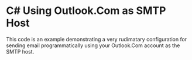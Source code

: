 C# Using Outlook.Com as SMTP Host
==============================================================

This code is an example demonstrating a very rudimatary configuration for sending email programmatically using your Outlook.Com account as the SMTP host. 
